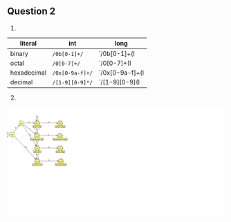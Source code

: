 Question 2
----------

1.

| literal | int | long |
|---------|-----|------|
| binary  | `/0b[0-1]+/` | `/0b[0-1]+(l|L)/` |
| octal   | `/0[0-7]+/` | `/0[0-7]+(l|L)/` |
| hexadecimal | `/0x[0-9a-f]+/` | `/0x[0-9a-f]+(l|L)/` |
| decimal | `/[1-9][0-9]*/` | `/[1-9][0-9](l|L)/` |

2.

![question-2.png](question-2.png)